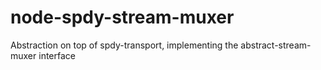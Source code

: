 # node-spdy-stream-muxer
Abstraction on top of spdy-transport, implementing the abstract-stream-muxer interface

